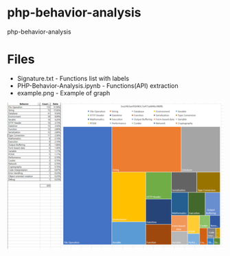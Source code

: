 # php-behavior-analysis
php-behavior-analysis

# Files
 * Signature.txt - Functions list with labels
 * PHP-Behavior-Analysis.ipynb - Functions(API) extraction
 * example.png - Example of graph

![example](example.png)
